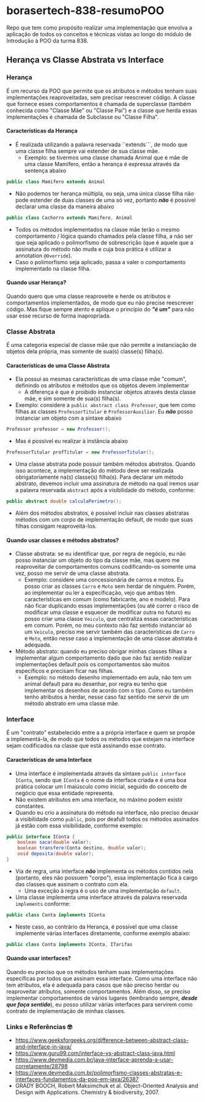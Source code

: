 # borasertech-838-resumoPOO

Repo que tem como propósito realizar uma implementação que envolva a aplicação de todos os conceitos e técnicas vistas ao longo do módulo de Introdução à POO da turma 838.

## Herança vs Classe Abstrata vs Interface

### Herança

É um recurso da POO que permite que os atributos e métodos tenham suas implementações reaproveitadas, sem precisar reescrever código. A classe que fornece esses comportamentos é chamada de superclasse (também conhecida como "Classe Mãe" ou "Classe Pai") e a classe que herda essas implementações é chamada de Subclasse ou "Classe Filha".

#### Características da Herança

- É realizada utilizando a palavra reservada ``extends```, de modo que uma classe filha sempre vai estender de sua classe mãe.
  * Exemplo: se tivermos uma classe chamada Animal que é mãe de uma classe Mamífero, então a herança é expressa através da sentença abaixo
```java
public class Mamifero extends Animal
```
- Não podemos ter herança múltipla, ou seja, uma única classe filha não pode estender de duas classes de uma só vez, portanto ***não*** é possível declarar uma classe da maneira abaixo
```java 
public class Cachorro extends Mamifero, Animal
```
- Todos os métodos implementados na classe mãe terão o mesmo comportamento / lógica quando chamados pela classe filha, a não ser que seja aplicado o polimorfismo de sobrescrição (que é aquele que a assinatura do método não muda e cuja boa prática é utilizar a annotation ```@Override```).
- Caso o polimorfismo seja aplicado, passa a valer o comportamento implementado na classe filha.

#### Quando usar Herança?

Quando quero que uma classe reaproveite e herde os atributos e comportamentos implementados, de modo que eu não precise reescrever código. Mas fique sempre atento e aplique o princípio do ***"é um"*** para não usar esse recurso de forma inapropriada.

### Classe Abstrata

É uma categoria especial de classe mãe que não permite a instanciação de objetos dela própria, mas somente de sua(s) classe(s) filha(s).

#### Características de uma Classe Abstrata

- Ela possui as mesmas características de uma classe mãe "comum", definindo os atributos e métodos que os objetos devem implementar
  * A diferença é que é proibido instanciar objetos através desta classe mãe, e sim somente de sua(s) filha(s).
- Exemplo: considere a ```public abstract class Professor```, que tem como filhas as classes ```ProfessorTitular``` e ```ProfessorAuxiliar```. Eu ***não*** posso instanciar um objeto com a sintaxe abaixo
```java
Professor professor = new Professor();
```
- Mas é possível eu realizar à instância abaixo
```java
ProfessorTitular profTitular = new ProfessorTitular();
```
- Uma classe abstrata pode possuir também métodos abstratos. Quando isso acontece, a implementação do método deve ser realizada obrigatoriamente na(s) classe(s) filha(s). Para declarar um método abstrato, devemos incluir uma assinatura de método na qual iremos usar a palavra reservada ```abstract``` após a visibilidade do método, conforme:
```java
public abstract double calculaPerimetro();
```
- Além dos métodos abstratos, é possível incluir nas classes abstratas métodos com um corpo de implementação default, de modo que suas filhas consigam reaproveitá-los. 

#### Quando usar classes e métodos abstratos?

- Classe abstrata: se eu identificar que, por regra de negócio, eu não posso instanciar um objeto do tipo da classe mãe, mas quero me reaproveitar de comportamentos comuns codificando-os somente uma vez, posso me servir de uma classe abstrata.
  * Exemplo: considere uma concessionária de carros e motos. Eu posso criar as classes ```Carro``` e ```Moto``` sem herdar de ninguém. Porém, ao implementar ou ler a especificação, vejo que ambas têm características em comum (como fabricante, ano e modelo). Para não ficar duplicando essas implementações (ou até correr o risco de modificar uma classe e esquecer de modificar outra no futuro) eu posso criar uma classe ```Veiculo```, que centraliza essas características em comum. Porém, no meu contexto não faz sentido instanciar só um ```Veiculo```, preciso me servir também das características de ```Carro``` e ```Moto```, então nesse caso a implementação de uma classe abstrata é adequada.
- Método abstrato: quando eu preciso obrigar minhas classes filhas a implementar algum comportamento dado que não faz sentido realizar implementações default pois os comportamentos são muitos específicos e precisam ficar nas filhas.
  * Exemplo: no método desenho implementado em aula, não tem um animal default para eu desenhar, por regra eu tenho que implementar os desenhos de acordo com o tipo. Como eu também tenho atributos a herdar, nesse caso faz sentido me servir de um método abstrato em uma classe mãe.

### Interface

É um "contrato" estabelecido entre a a própria interface e quem se propõe a implementá-la, de modo que todos os métodos que estejam na interface sejam codificados na classe que está assinando esse contrato.

#### Características de uma Interface

- Uma interface é implementada através da sintaxe ```public interface IConta```, sendo que ```IConta``` é o nome da interface criada e é uma boa prática colocar um I maiúsculo como inicial, seguido do conceito de negócio que essa entidade representa.
- Não existem atributos em uma interface, no máximo podem existir constantes.
- Quando eu crio a assinatura do método na interface, não preciso deuxar a visibilidade como ```public```, pois por deafult todos os métodos assinados já estão com essa visibilidade, conforme exemplo:
```java
public interface IConta {
    boolean saca(double valor);
    boolean transfere(Conta destino, double valor);
    void deposita(double valor);
}
```
- Via de regra, uma interface ***não*** implementa os métodos contidos nela (portanto, eles não possuem "corpo"), essa implementação fica à cargo das classes que assinam o contrato com ela.
  * Uma exceção à regra é o uso de uma implementação ```default```.
- Uma classe implementa uma interface através da palavra reservada ```implements``` conforme:
```java
public class Conta implements IConta
```
- Neste caso, ao contrário da Herança, é possível que uma classe implemente várias interfaces diretamente, conforme exemplo abaixo:
```java
public class Conta implements IConta, ITarifas
```

#### Quando usar interfaces?

Quando eu preciso que os métodos tenham suas implementações específicas por todos que assinam essa interface. Como uma interface não tem atributos, ela é adequada para casos que não preciso herdar ou reaproveitar atributos, somente comportamentos. Além disso, se preciso implementar comportamentos de vários lugares (lembrando sempre, ***desde que faça sentido***), eu posso utilizar várias interfaces para servirem como contrato de implementação de minhas classes.

### Links e Referências 🤓

- https://www.geeksforgeeks.org/difference-between-abstract-class-and-interface-in-java/
- https://www.guru99.com/interface-vs-abstract-class-java.html
- https://www.devmedia.com.br/java-interface-aprenda-a-usar-corretamente/28798
- https://www.devmedia.com.br/polimorfismo-classes-abstratas-e-interfaces-fundamentos-da-poo-em-java/26387
- GRADY BOOCH, Robert Maksimchuk et al. Object-Oriented Analysis and Design with Applications. Chemistry & biodiversity, 2007.